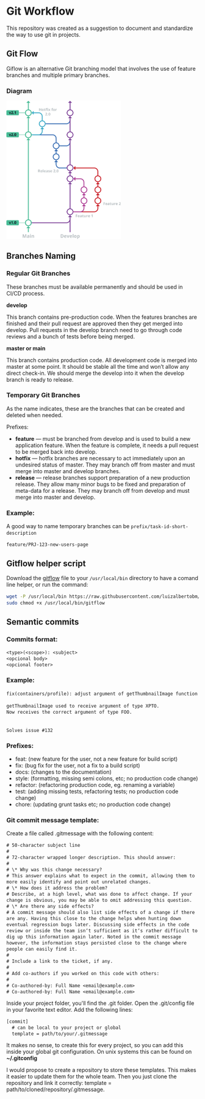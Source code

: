# Git Workflow
This repository was created as a suggestion to document and standardize the way to use git in projects.

## Git Flow
Giflow is an alternative Git branching model that involves the use of feature branches and multiple primary branches.

### Diagram
<img src="assets/git-flow-4.svg" width="300">

## Branches Naming

### Regular Git Branches
These branches must be available permanently and should be used in CI/CD process.

**develop** 

 This branch contains pre-production code. When the features branches are finished and their pull request are approved then they get merged into develop. Pull requests in the develop branch need to go through code reviews and a bunch of tests before being merged.

**master or main** 

This branch contains production code. All development code is merged into master at some point. It should be stable all the time and won’t allow any direct check-in. We should merge the develop into it when the develop branch is ready to release.

### Temporary Git Branches
As the name indicates, these are the branches that can be created and deleted when needed.

Prefixes:
- **feature** — must be branched from develop and is used to build a new application feature. When the feature is complete, it needs a pull request to be merged back into develop.
- **hotfix** — hotfix branches are necessary to act immediately upon an undesired status of master. They may branch off from master and must merge into master and develop branches.
- **release** — release branches support preparation of a new production release. They allow many minor bugs to be fixed and preparation of meta-data for a release. They may branch off from develop and must merge into master and develop.

### Example:
A good way to name temporary branches can be `prefix/task-id-short-description`
``` 
feature/PRJ-123-new-users-page 
```
## Gitflow helper script
Download the [gitflow](https://raw.githubusercontent.com/luizalbertobm/conventional-commits/main/assets/gitflow) file to your `/usr/local/bin` directory to have a comand line helper, or run the command:
```bash
wget -P /usr/local/bin https://raw.githubusercontent.com/luizalbertobm/conventional-commits/main/assets/gitflow
sudo chmod +x /usr/local/bin/gitflow
```

## Semantic commits
### Commits format:
```
<type>(<scope>): <subject>
<opcional body>
<opcional footer>
```

### Example:
```
fix(containers/profile): adjust argument of getThumbnailImage function

getThumbnailImage used to receive argument of type XPTO.
Now receives the correct argument of type FOO.


Solves issue #132
```

### Prefixes:
- feat: (new feature for the user, not a new feature for build script)
- fix: (bug fix for the user, not a fix to a build script)
- docs: (changes to the documentation)
- style: (formatting, missing semi colons, etc; no production code change)
- refactor: (refactoring production code, eg. renaming a variable)
- test: (adding missing tests, refactoring tests; no production code change)
- chore: (updating grunt tasks etc; no production code change)

### Git commit message template:

Create a file called .gitmessage with the following content:
```
# 50-character subject line
#
# 72-character wrapped longer description. This should answer:
#
# \* Why was this change necessary?
# This answer explains what to expect in the commit, allowing them to more easily identify and point out unrelated changes.
# \* How does it address the problem?
# Describe, at a high level, what was done to affect change. If your change is obvious, you may be able to omit addressing this question.
# \* Are there any side effects?
# A commit message should also list side effects of a change if there are any. Having this close to the change helps when hunting down eventual regression bugs later. Discussing side effects in the code review or inside the team isnʼt sufficient as itʼs rather difficult to dig up this information again later. Noted in the commit message however, the information stays persisted close to the change where people can easily find it.
#
# Include a link to the ticket, if any.
#
# Add co-authors if you worked on this code with others:
#
# Co-authored-by: Full Name <email@example.com>
# Co-authored-by: Full Name <email@example.com>
```

Inside your project folder, you'll find the .git folder. Open the .git/config file in your favorite text editor. Add the following lines:
```
[commit]
  # can be local to your project or global
  template = path/to/your/.gitmessage
```
It makes no sense, to create this for every project, so you can add this inside your global git configuration. On unix systems this can be found on **~/.gitconfig**

I would propose to create a repository to store these templates. This makes it easier to update them for the whole team. Then you just clone the repository and link it correctly: template = path/to/cloned/repository/.gitmessage.

